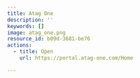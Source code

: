 ```yaml
---
title: Atag One
description: ''
keywords: []
image: atag_one.png
resource_id: b09d-3681-be76
actions:
  - title: Open
    url: https://portal.atag-one.com/Home

---
```




